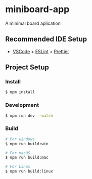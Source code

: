 # miniboard-app

A minimal board aplication

## Recommended IDE Setup

- [VSCode](https://code.visualstudio.com/) + [ESLint](https://marketplace.visualstudio.com/items?itemName=dbaeumer.vscode-eslint) + [Prettier](https://marketplace.visualstudio.com/items?itemName=esbenp.prettier-vscode)

## Project Setup

### Install

```bash
$ npm install
```

### Development

```bash
$ npm run dev --watch
```

### Build

```bash
# For windows
$ npm run build:win

# For macOS
$ npm run build:mac

# For Linux
$ npm run build:linux
```
